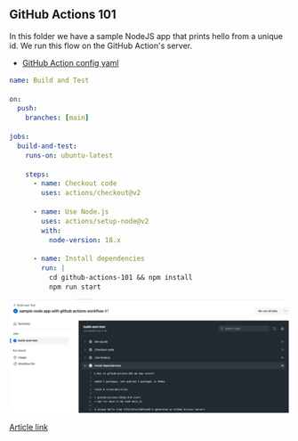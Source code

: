 <!--
 Copyright (c) 2023 Nikhil Akki
 
 This software is released under the MIT License.
 https://opensource.org/licenses/MIT
-->

## GitHub Actions 101

In this folder we have a sample NodeJS app that prints hello from a unique id. We run this flow on the GitHub Action's server.

- [GitHub Action config yaml](https://github.com/nikhilakki/nikhilakki.in-blog-code-examples/blob/main/.github/workflows/sample.yaml)
```yaml
name: Build and Test

on:
  push:
    branches: [main]

jobs:
  build-and-test:
    runs-on: ubuntu-latest

    steps:
      - name: Checkout code
        uses: actions/checkout@v2

      - name: Use Node.js
        uses: actions/setup-node@v2
        with:
          node-version: 18.x

      - name: Install dependencies
        run: |
          cd github-actions-101 && npm install
          npm run start
```
![GitHub Action screenshot](GitHub%20Actions%20101%20sample.png)

[Article link](https://nikhilakki.in)